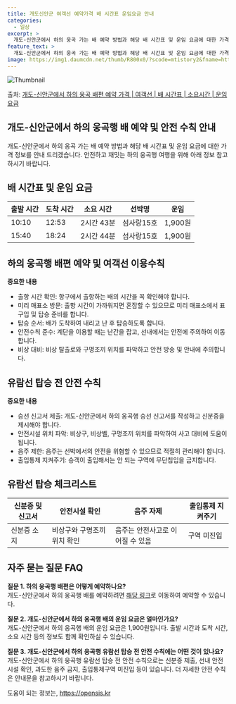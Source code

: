 ```yaml
---
title: 개도신안군 여객선 예약가격 배 시간표 운임요금 안내
categories:
  - 일상
excerpt: >
  개도-신안군에서 하의 웅곡 가는 배 예약 방법과 해당 배 시간표 및 운임 요금에 대한 가격 정보를 안내 드리겠습니다. 안전하고 재밋는 하의 웅곡행 여행을 위해 아래 정보 참고하시기 바랍니다. 하의 웅곡행 배편 예약하기 👈 클릭개도-신안군에서 하의 웅곡행 배 시간표출발 시간도착 시간소요 시간선박명요금10:1012:532시간 43분섬사랑15호1,900원15:4018:242시간 44분섬사랑15호1,900원하의 웅곡행 배편 예약하기 👈 클릭개도-신안군에서 하의 웅곡행 여객선 탑승 시 이용수칙개도-신안군에서 하의 웅곡행 배를 이용할 때 반드시 알아야 할 이용수칙을 소개합니다. 중요한 내용 1. 출항 시간 확인 항구에서 출항하는 배의 시간을 꼭 확인해야 합니다. 2. 미리 매표소 방문 출항 시간이 가까워지면 혼잡할..
feature_text: >
  개도-신안군에서 하의 웅곡 가는 배 예약 방법과 해당 배 시간표 및 운임 요금에 대한 가격 정보를 안내 드리겠습니다. 안전하고 재밋는 하의 웅곡행 여행을 위해 아래 정보 참고하시기 바랍니다. 하의 웅곡행 배편 예약하기 👈 클릭개도-신안군에서 하의 웅곡행 배 시간표출발 시간도착 시간소요 시간선박명요금10:1012:532시간 43분섬사랑15호1,900원15:4018:242시간 44분섬사랑15호1,900원하의 웅곡행 배편 예약하기 👈 클릭개도-신안군에서 하의 웅곡행 여객선 탑승 시 이용수칙개도-신안군에서 하의 웅곡행 배를 이용할 때 반드시 알아야 할 이용수칙을 소개합니다. 중요한 내용 1. 출항 시간 확인 항구에서 출항하는 배의 시간을 꼭 확인해야 합니다. 2. 미리 매표소 방문 출항 시간이 가까워지면 혼잡할..
image: https://img1.daumcdn.net/thumb/R800x0/?scode=mtistory2&fname=https%3A%2F%2Fblog.kakaocdn.net%2Fdn%2FdwYxiJ%2FbtsHB898SyE%2FT1cZYCr0sOOkxpvmoZbK8K%2Fimg.webp
---
```


![Thumbnail](https://img1.daumcdn.net/thumb/R800x0/?scode=mtistory2&fname=https%3A%2F%2Fblog.kakaocdn.net%2Fdn%2FdwYxiJ%2FbtsHB898SyE%2FT1cZYCr0sOOkxpvmoZbK8K%2Fimg.webp)

<p>출처: <a href="https://opensis.kr/entry/%EA%B0%9C%EB%8F%84-%EC%8B%A0%EC%95%88%EA%B5%B0%EC%97%90%EC%84%9C-%ED%95%98%EC%9D%98-%EC%9B%85%EA%B3%A1-%EB%B0%B0%ED%8E%B8-%EC%98%88%EC%95%BD-%EA%B0%80%EA%B2%A9-%EC%97%AC%EA%B0%9D%EC%84%A0-%EB%B0%B0-%EC%8B%9C%EA%B0%84%ED%91%9C-%EC%86%8C%EC%9A%94%EC%8B%9C%EA%B0%84-%EC%9A%B4%EC%9E%84-%EC%9A%94%EA%B8%88" rel="dofollow">개도-신안군에서 하의 웅곡 배편 예약 가격 | 여객선 | 배 시간표 | 소요시간 | 운임 요금</a> </p>

## 개도-신안군에서 하의 웅곡행 배 예약 및 안전 수칙 안내

개도-신안군에서 하의 웅곡 가는 배 예약 방법과 해당 배 시간표 및 운임 요금에 대한 가격 정보를 안내 드리겠습니다. 안전하고 재밋는 하의
웅곡행 여행을 위해 아래 정보 참고하시기 바랍니다.

## 배 시간표 및 운임 요금

**출발 시간** | **도착 시간** | **소요 시간** | **선박명** | **운임**  
---|---|---|---|---  
10:10 | 12:53 | 2시간 43분 | 섬사랑15호 | 1,900원  
15:40 | 18:24 | 2시간 44분 | 섬사랑15호 | 1,900원  
  


## 하의 웅곡행 배편 예약 및 여객선 이용수칙

**중요한 내용**

  * 출항 시간 확인: 항구에서 출항하는 배의 시간을 꼭 확인해야 합니다.
  * 미리 매표소 방문: 출항 시간이 가까워지면 혼잡할 수 있으므로 미리 매표소에서 표 구입 및 탑승 준비를 합니다.
  * 탑승 순서: 배가 도착하여 내리고 난 후 탑승하도록 합니다.
  * 안전수칙 준수: 계단을 이용할 때는 난간을 잡고, 선내에서는 안전에 주의하여 이동합니다.
  * 비상 대비: 비상 탈출로와 구명조끼 위치를 파악하고 안전 방송 및 안내에 주의합니다.



## 유람선 탑승 전 안전 수칙

**중요한 내용**

  * 승선 신고서 제출: 개도-신안군에서 하의 웅곡행 승선 신고서를 작성하고 신분증을 제시해야 합니다.
  * 안전시설 위치 파악: 비상구, 비상벨, 구명조끼 위치를 파악하여 사고 대비에 도움이 됩니다.
  * 음주 제한: 음주는 선박에서의 안전을 위협할 수 있으므로 적절히 관리해야 합니다.
  * 출입통제 지켜주기: 승객이 출입해서는 안 되는 구역에 무단침입을 금지합니다.



## 유람선 탑승 체크리스트

**신분증 및 신고서** | **안전시설 확인** | **음주 자제** | **출입통제 지켜주기**  
---|---|---|---  
신분증 소지 | 비상구와 구명조끼 위치 확인 | 음주는 안전사고로 이어질 수 있음 | 구역 미진입  
  


## 자주 묻는 질문 FAQ

**질문 1. 하의 웅곡행 배편은 어떻게 예약하나요?**  
개도-신안군에서 하의 웅곡행 배를 예약하려면 [해당 링크](https://opensis.kr/entry/%EA%B0%9C%EB%8F%84-%EC%8B%A0%EC%95%88%EA%B5%B0%EC%97%90%EC%84%9C-%ED%95%98%EC%9D%98-%EC%9B%85%EA%B3%A1-%EB%B0%B0%ED%8E%B8-%EC%98%88%EC%95%BD-%EA%B0%80%EA%B2%A9-%EC%97%AC%EA%B0%9D%EC%84%A0-%EB%B0%B0-%EC%8B%9C%EA%B0%84%ED%91%9C-%EC%86%8C%EC%9A%94%EC%8B%9C%EA%B0%84-%EC%9A%B4%EC%9E%84-%EC%9A%94%EA%B8%88)로 이동하여 예약할 수 있습니다.

**질문 2. 개도-신안군에서 하의 웅곡행 배의 운임 요금은 얼마인가요?**  
개도-신안군에서 하의 웅곡행 배의 운임 요금은 1,900원입니다. 출발 시간과 도착 시간, 소요 시간 등의 정보도 함께 확인하실 수
있습니다.

**질문 3. 개도-신안군에서 하의 웅곡행 유람선 탑승 전 안전 수칙에는 어떤 것이 있나요?**  
개도-신안군에서 하의 웅곡행 유람선 탑승 전 안전 수칙으로는 신분증 제출, 선내 안전시설 확인, 과도한 음주 금지, 출입통제구역 미진입 등이
있습니다. 더 자세한 안전 수칙은 안내문을 참고하시기 바랍니다.

 

도움이 되는 정보는, <a href="https://opensis.kr" rel="dofollow">https://opensis.kr</a>


